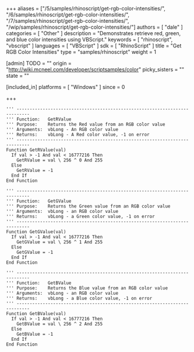 +++
aliases = ["/5/samples/rhinoscript/get-rgb-color-intensities/", "/6/samples/rhinoscript/get-rgb-color-intensities/", "/7/samples/rhinoscript/get-rgb-color-intensities/", "/wip/samples/rhinoscript/get-rgb-color-intensities/"]
authors = [ "dale" ]
categories = [ "Other" ]
description = "Demonstrates retrieve red, green, and blue color intensities using VBScript."
keywords = [ "rhinoscript", "vbscript" ]
languages = [ "VBScript" ]
sdk = [ "RhinoScript" ]
title = "Get RGB Color Intensities"
type = "samples/rhinoscript"
weight = 1

[admin]
TODO = ""
origin = "http://wiki.mcneel.com/developer/scriptsamples/color"
picky_sisters = ""
state = ""

[included_in]
platforms = [ "Windows" ]
since = 0

+++

```vbnet
''' ---------------------------------------------------------------------------
''' Function:   GetRValue
''' Purpose:    Returns the Red value from an RGB color value
''' Arguments:  vbLong - An RGB color value
''' Returns:    vbLong - A Red color value, -1 on error
''' ---------------------------------------------------------------------------
Function GetRValue(val)
  If val > -1 And val < 16777216 Then
    GetRValue = val \ 256 ^ 0 And 255
  Else
    GetRValue = -1
  End If
End Function

''' ---------------------------------------------------------------------------
''' Function:   GetGValue
''' Purpose:    Returns the Green value from an RGB color value
''' Arguments:  vbLong - an RGB color value
''' Returns:    vbLong - a Green color value, -1 on error
''' ---------------------------------------------------------------------------
Function GetGValue(val)
  If val > -1 And val < 16777216 Then
    GetGValue = val \ 256 ^ 1 And 255
  Else
    GetGValue = -1
  End If
End Function

''' ---------------------------------------------------------------------------
''' Function:   GetBValue
''' Purpose:    Returns the Blue value from an RGB color value
''' Arguments:  vbLong - an RGB color value
''' Returns:    vbLong - a Blue color value, -1 on error
''' ---------------------------------------------------------------------------
Function GetBValue(val)
  If val > -1 And val < 16777216 Then
    GetBValue = val \ 256 ^ 2 And 255
  Else
    GetBValue = -1
  End If
End Function
```
